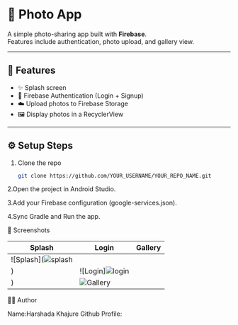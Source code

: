# 📸 Photo App

A simple photo-sharing app built with **Firebase**.  
Features include authentication, photo upload, and gallery view.

---

## 🚀 Features
- ✨ Splash screen  
- 🔑 Firebase Authentication (Login + Signup)  
- ☁️ Upload photos to Firebase Storage  
- 🖼️ Display photos in a RecyclerView  

---

## ⚙️ Setup Steps
1. Clone the repo  
   ```bash
   git clone https://github.com/YOUR_USERNAME/YOUR_REPO_NAME.git
2.Open the project in Android Studio.

3.Add your Firebase configuration (google-services.json).

4.Sync Gradle and Run the app.

📸 Screenshots

| Splash                            | Login                           | Gallery                             |
| --------------------------------- | ------------------------------- | ----------------------------------- |
| ![Splash](![splash](https://github.com/user-attachments/assets/8094a6d6-b497-4a05-b624-3e3f0f4a1040)
) | ![Login]![login](https://github.com/user-attachments/assets/a5501af5-e3a0-433e-adad-6a2659c1985a)
) | ![Gallery](screenshots/gallery.png) |

👨‍💻 Author

Name:Harshada Khajure
Github Profile:
